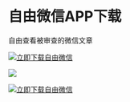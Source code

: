 # 自由微信APP下载

自由查看被审查的微信文章

<a href="https://somier.cc/media/apks/com.freewechat.apk"><img src="https://bitbucket.org/greatfire/wiki/raw/master/download.png" alt="立即下载自由微信"></a>

<a href="https://somier.cc/media/apks/com.freewechat.apk" name="a"><img src="https://bitbucket.org/greatfire/wiki/raw/master/appqr.png"></a>

<a href="https://somier.cc/media/apks/com.freewechat.apk"><img src="https://bitbucket.org/greatfire/wiki/raw/master/appmockup.png" alt="立即下载自由微信"></a>
